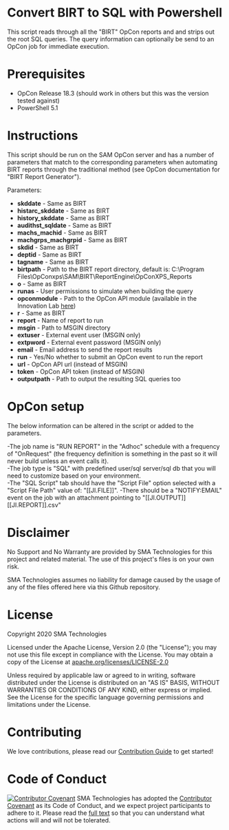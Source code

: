 # Convert BIRT to SQL with Powershell
This script reads through all the "BIRT" OpCon reports and and strips out the root SQL queries.  The query information can optionally be send to an OpCon job for immediate execution.

# Prerequisites
* OpCon Release 18.3 (should work in others but this was the version tested against)
* PowerShell 5.1

# Instructions
This script should be run on the SAM OpCon server and has a number of parameters that match to the corresponding parameters when automating BIRT reports through the traditional method (see OpCon documentation for "BIRT Report Generator").

Parameters:
* <b>skddate</b> - Same as BIRT
* <b>histarc_skddate</b> - Same as BIRT
* <b>history_skddate</b> - Same as BIRT
* <b>audithst_sqldate</b> - Same as BIRT
* <b>machs_machid</b> - Same as BIRT
* <b>machgrps_machgrpid</b> - Same as BIRT
* <b>skdid</b> - Same as BIRT
* <b>deptid</b> - Same as BIRT
* <b>tagname</b> - Same as BIRT
* <b>birtpath</b> - Path to the BIRT report directory, default is: C:\Program Files\OpConxps\SAM\BIRT\ReportEngine\OpConXPS_Reports
* <b>o</b> - Same as BIRT
* <b>runas</b> - User permissions to simulate when building the query
* <b>opconmodule</b> - Path to the OpCon API module (available in the Innovation Lab <a href="https://github.com/SMATechnologies/opcon-rest-api-client-powershell">here</a>)
* <b>r</b> - Same as BIRT
* <b>report</b> - Name of report to run
* <b>msgin</b> - Path to MSGIN directory
* <b>extuser</b> - External event user (MSGIN only)
* <b>extpword</b> - External event password (MSGIN only)
* <b>email</b> - Email address to send the report results
* <b>run</b> - Yes/No whether to submit an OpCon event to run the report
* <b>url</b> - OpCon API url (instead of MSGIN)
* <b>token</b> - OpCon API token (instead of MSGIN)
* <b>outputpath</b> - Path to output the resulting SQL queries too

# OpCon setup
The below information can be altered in the script or added to the parameters.

-The job name is "RUN REPORT" in the "Adhoc" schedule with a frequency of "OnRequest" (the frequency definition is something in the past so it will never build unless an event calls it).  
-The job type is "SQL" with predefined user/sql server/sql db that you will need to customize based on your environment.  
-The "SQL Script" tab should have the "Script File" option selected with a "Script File Path" value of: "[[JI.FILE]]".
-There should be a "NOTIFY:EMAIL" event on the job with an attachment pointing to "[[JI.OUTPUT]]\[[JI.REPORT]].csv"

# Disclaimer
No Support and No Warranty are provided by SMA Technologies for this project and related material. The use of this project's files is on your own risk.

SMA Technologies assumes no liability for damage caused by the usage of any of the files offered here via this Github repository.

# License
Copyright 2020 SMA Technologies

Licensed under the Apache License, Version 2.0 (the "License");
you may not use this file except in compliance with the License.
You may obtain a copy of the License at [apache.org/licenses/LICENSE-2.0](http://www.apache.org/licenses/LICENSE-2.0)

Unless required by applicable law or agreed to in writing, software
distributed under the License is distributed on an "AS IS" BASIS,
WITHOUT WARRANTIES OR CONDITIONS OF ANY KIND, either express or implied.
See the License for the specific language governing permissions and
limitations under the License.

# Contributing
We love contributions, please read our [Contribution Guide](CONTRIBUTING.md) to get started!

# Code of Conduct
[![Contributor Covenant](https://img.shields.io/badge/Contributor%20Covenant-v2.0%20adopted-ff69b4.svg)](code-of-conduct.md)
SMA Technologies has adopted the [Contributor Covenant](CODE_OF_CONDUCT.md) as its Code of Conduct, and we expect project participants to adhere to it. Please read the [full text](CODE_OF_CONDUCT.md) so that you can understand what actions will and will not be tolerated.
